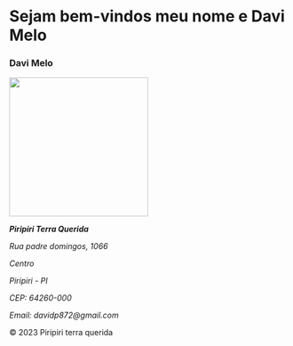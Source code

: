<html>

<h1>Sejam bem-vindos meu nome e Davi Melo</h1> 
<article>
    <h3>Davi Melo</h3>
    <img src="https://scontent.fqbx3-1.fna.fbcdn.net/v/t39.30808-6/313923572_149176561168916_3324949386270809078_n.jpg?_nc_cat=105&ccb=1-7&_nc_sid=6ee11a&_nc_ohc=TbtedtN9KtMQ7kNvgFAR4ZY&_nc_ht=scontent.fqbx3-1.fna&oh=00_AYDW6TC-lpvR5wQOU0iLPvNEpE2mgfkeM0tuVaMuajHPHg&oe=66CA83C1" width="250" height="250"> 

</article>

<footer>
    <address>
        <p><strong>Piripiri Terra Querida</strong></p>
        <p>Rua padre domingos, 1066</p>
        <p>Centro</p>
        <p>Piripiri - PI</p>
        <p>CEP: 64260-000</p>
        <p>Email: davidp872@gmail.com</p>
    </address>
    <p>&copy; 2023 Piripiri terra querida</p>
</footer>
